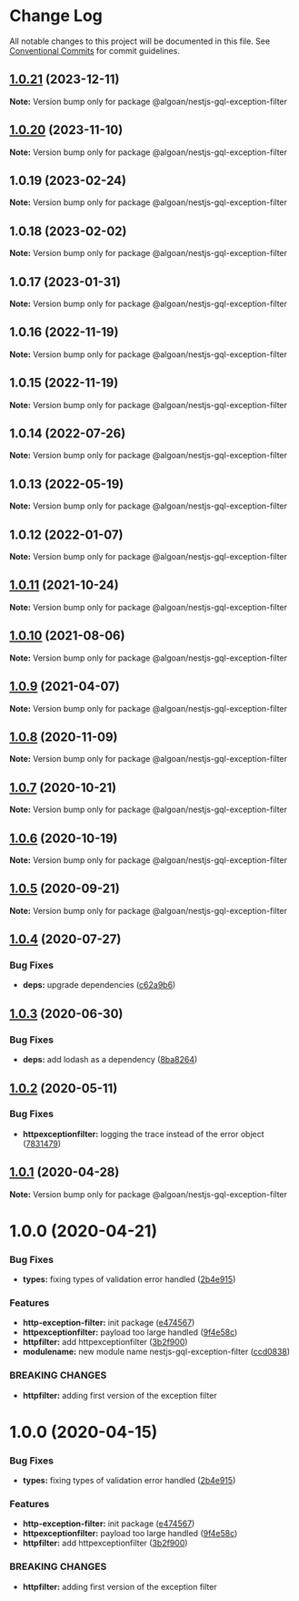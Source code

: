 # Change Log

All notable changes to this project will be documented in this file.
See [Conventional Commits](https://conventionalcommits.org) for commit guidelines.

## [1.0.21](https://github.com/algoan/nestjs-components/compare/@algoan/nestjs-gql-exception-filter@1.0.20...@algoan/nestjs-gql-exception-filter@1.0.21) (2023-12-11)

**Note:** Version bump only for package @algoan/nestjs-gql-exception-filter





## [1.0.20](https://github.com/algoan/nestjs-components/compare/@algoan/nestjs-gql-exception-filter@1.0.19...@algoan/nestjs-gql-exception-filter@1.0.20) (2023-11-10)

**Note:** Version bump only for package @algoan/nestjs-gql-exception-filter





## 1.0.19 (2023-02-24)

**Note:** Version bump only for package @algoan/nestjs-gql-exception-filter





## 1.0.18 (2023-02-02)

**Note:** Version bump only for package @algoan/nestjs-gql-exception-filter





## 1.0.17 (2023-01-31)

**Note:** Version bump only for package @algoan/nestjs-gql-exception-filter





## 1.0.16 (2022-11-19)

**Note:** Version bump only for package @algoan/nestjs-gql-exception-filter





## 1.0.15 (2022-11-19)

**Note:** Version bump only for package @algoan/nestjs-gql-exception-filter





## 1.0.14 (2022-07-26)

**Note:** Version bump only for package @algoan/nestjs-gql-exception-filter





## 1.0.13 (2022-05-19)

**Note:** Version bump only for package @algoan/nestjs-gql-exception-filter





## 1.0.12 (2022-01-07)

**Note:** Version bump only for package @algoan/nestjs-gql-exception-filter





## [1.0.11](https://github.com/algoan/nestjs-components/compare/@algoan/nestjs-gql-exception-filter@1.0.10...@algoan/nestjs-gql-exception-filter@1.0.11) (2021-10-24)

**Note:** Version bump only for package @algoan/nestjs-gql-exception-filter





## [1.0.10](https://github.com/algoan/nestjs-components/compare/@algoan/nestjs-gql-exception-filter@1.0.9...@algoan/nestjs-gql-exception-filter@1.0.10) (2021-08-06)

**Note:** Version bump only for package @algoan/nestjs-gql-exception-filter





## [1.0.9](https://github.com/algoan/nestjs-components/compare/@algoan/nestjs-gql-exception-filter@1.0.8...@algoan/nestjs-gql-exception-filter@1.0.9) (2021-04-07)

**Note:** Version bump only for package @algoan/nestjs-gql-exception-filter





## [1.0.8](https://github.com/algoan/nestjs-components/compare/@algoan/nestjs-gql-exception-filter@1.0.7...@algoan/nestjs-gql-exception-filter@1.0.8) (2020-11-09)

**Note:** Version bump only for package @algoan/nestjs-gql-exception-filter





## [1.0.7](https://github.com/algoan/nestjs-components/compare/@algoan/nestjs-gql-exception-filter@1.0.6...@algoan/nestjs-gql-exception-filter@1.0.7) (2020-10-21)

**Note:** Version bump only for package @algoan/nestjs-gql-exception-filter





## [1.0.6](https://github.com/algoan/nestjs-components/compare/@algoan/nestjs-gql-exception-filter@1.0.5...@algoan/nestjs-gql-exception-filter@1.0.6) (2020-10-19)

**Note:** Version bump only for package @algoan/nestjs-gql-exception-filter





## [1.0.5](https://github.com/algoan/nestjs-components/compare/@algoan/nestjs-gql-exception-filter@1.0.4...@algoan/nestjs-gql-exception-filter@1.0.5) (2020-09-21)

**Note:** Version bump only for package @algoan/nestjs-gql-exception-filter





## [1.0.4](https://github.com/algoan/nestjs-components/compare/@algoan/nestjs-gql-exception-filter@1.0.3...@algoan/nestjs-gql-exception-filter@1.0.4) (2020-07-27)


### Bug Fixes

* **deps:** upgrade dependencies ([c62a9b6](https://github.com/algoan/nestjs-components/commit/c62a9b6f9cf84ffe1794c3f9cd60cd98cb68e044))





## [1.0.3](https://github.com/algoan/nestjs-components/compare/@algoan/nestjs-gql-exception-filter@1.0.2...@algoan/nestjs-gql-exception-filter@1.0.3) (2020-06-30)


### Bug Fixes

* **deps:** add lodash as a dependency ([8ba8264](https://github.com/algoan/nestjs-components/commit/8ba826467b8ff6ddaf36003ae1199c635dbdf724))





## [1.0.2](https://github.com/algoan/nestjs-components/compare/@algoan/nestjs-gql-exception-filter@1.0.1...@algoan/nestjs-gql-exception-filter@1.0.2) (2020-05-11)


### Bug Fixes

* **httpexceptionfilter:** logging the trace instead of the error object ([7831479](https://github.com/algoan/nestjs-components/commit/7831479c012c06bcb2fc53f2b1c4a72c97835d77))





## [1.0.1](https://github.com/algoan/nestjs-components/compare/@algoan/nestjs-gql-exception-filter@1.0.0...@algoan/nestjs-gql-exception-filter@1.0.1) (2020-04-28)

**Note:** Version bump only for package @algoan/nestjs-gql-exception-filter





# 1.0.0 (2020-04-21)


### Bug Fixes

* **types:** fixing types of validation error handled ([2b4e915](https://github.com/algoan/nestjs-components/commit/2b4e91542c1e4d232af5864f80ed253730e2b5ad))


### Features

* **http-exception-filter:** init package ([e474567](https://github.com/algoan/nestjs-components/commit/e4745671c3450134ae83f2b9412551e1dc1a30d8))
* **httpexceptionfilter:** payload too large handled ([9f4e58c](https://github.com/algoan/nestjs-components/commit/9f4e58cce0422931936f3883de113607d0fe2869))
* **httpfilter:** add httpexceptionfilter ([3b2f900](https://github.com/algoan/nestjs-components/commit/3b2f900ee7e4674a5790013be161818bdf63d968))
* **modulename:** new module name nestjs-gql-exception-filter ([ccd0838](https://github.com/algoan/nestjs-components/commit/ccd0838e112b6edcfeb7d21a9458915ef2633e14))


### BREAKING CHANGES

* **httpfilter:** adding first version of the exception filter





# 1.0.0 (2020-04-15)


### Bug Fixes

* **types:** fixing types of validation error handled ([2b4e915](https://github.com/algoan/nestjs-components/commit/2b4e91542c1e4d232af5864f80ed253730e2b5ad))


### Features

* **http-exception-filter:** init package ([e474567](https://github.com/algoan/nestjs-components/commit/e4745671c3450134ae83f2b9412551e1dc1a30d8))
* **httpexceptionfilter:** payload too large handled ([9f4e58c](https://github.com/algoan/nestjs-components/commit/9f4e58cce0422931936f3883de113607d0fe2869))
* **httpfilter:** add httpexceptionfilter ([3b2f900](https://github.com/algoan/nestjs-components/commit/3b2f900ee7e4674a5790013be161818bdf63d968))


### BREAKING CHANGES

* **httpfilter:** adding first version of the exception filter

